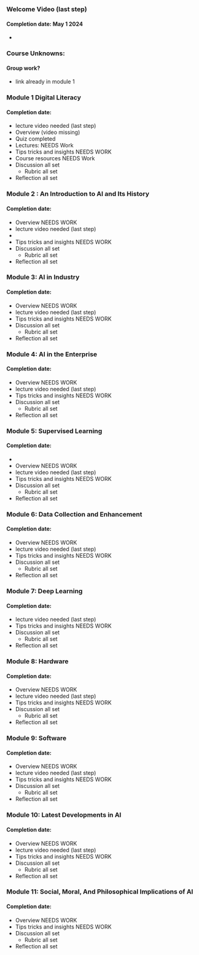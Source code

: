 ### Welcome Video (last step) 
#### Completion date: May 1 2024
 * 

### Course Unknowns:
#### Group work?
 * link already in module 1


### Module 1 Digital Literacy 
 #### Completion date: 
 * lecture video needed (last step)
 * Overview (video missing)
 * Quiz completed
 * Lectures:  NEEDS Work
 * Tips tricks and insights NEEDS WORK
 * Course resources NEEDS Work
 * Discussion all set
   * Rubric all set
 * Reflection all set 

### Module 2 : An Introduction to AI and Its History
#### Completion date: 
 * Overview  NEEDS WORK
 * lecture video needed (last step)
 *
 * Tips tricks and insights NEEDS WORK
 * Discussion all set
   * Rubric all set
 * Reflection all set 
### Module 3: AI in Industry
#### Completion date:
 *  Overview  NEEDS WORK
 *  lecture video needed (last step)
 *  Tips tricks and insights NEEDS WORK
 * Discussion all set
   * Rubric all set
 * Reflection all set 
### Module 4: AI in the Enterprise
#### Completion date:
 *  Overview  NEEDS WORK
 *  lecture video needed (last step)
 *  Tips tricks and insights NEEDS WORK
 * Discussion all set
   * Rubric all set
 * Reflection all set 
### Module 5: Supervised Learning
#### Completion date:
 *
 *  Overview  NEEDS WORK
 *  lecture video needed (last step)
 *  Tips tricks and insights NEEDS WORK
 * Discussion all set
   * Rubric all set
 * Reflection all set 
### Module 6: Data Collection and Enhancement
#### Completion date:
 *  Overview  NEEDS WORK
 *  lecture video needed (last step)
 *  Tips tricks and insights NEEDS WORK
 * Discussion all set
   * Rubric all set
 * Reflection all set 
### Module 7: Deep Learning
#### Completion date:
 * lecture video needed (last step)
 *  Tips tricks and insights NEEDS WORK
 * Discussion all set
   * Rubric all set
 * Reflection all set 
### Module 8: Hardware
#### Completion date:
 *  Overview  NEEDS WORK
 *  lecture video needed (last step)
 *  Tips tricks and insights NEEDS WORK
 * Discussion all set
   * Rubric all set
 * Reflection all set 
### Module 9: Software
#### Completion date:
 *  Overview  NEEDS WORK
 *  lecture video needed (last step)
 *  Tips tricks and insights NEEDS WORK
 * Discussion all set
   * Rubric all set
 * Reflection all set 
### Module 10: Latest Developments in AI
#### Completion date:
 *  Overview  NEEDS WORK
 *  lecture video needed (last step)
 *  Tips tricks and insights NEEDS WORK
 * Discussion all set
   * Rubric all set
 * Reflection all set 
### Module 11: Social, Moral, And Philosophical Implications of AI
#### Completion date:
 *  Overview  NEEDS WORK
 *  Tips tricks and insights NEEDS WORK
 * Discussion all set
   * Rubric all set
 * Reflection all set 
